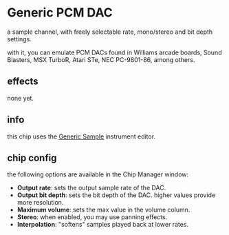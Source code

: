 # Generic PCM DAC

a sample channel, with freely selectable rate, mono/stereo and bit depth settings.

with it, you can emulate PCM DACs found in Williams arcade boards, Sound Blasters, MSX TurboR, Atari STe, NEC PC-9801-86, among others.

## effects

none yet.

## info

this chip uses the [Generic Sample](../4-instrument/sample.md) instrument editor.

## chip config

the following options are available in the Chip Manager window:

- **Output rate**: sets the output sample rate of the DAC.
- **Output bit depth**: sets the bit depth of the DAC. higher values provide more resolution.
- **Maximum volume**: sets the max value in the volume column.
- **Stereo**: when enabled, you may use panning effects.
- **Interpolation**: "softens" samples played back at lower rates.
